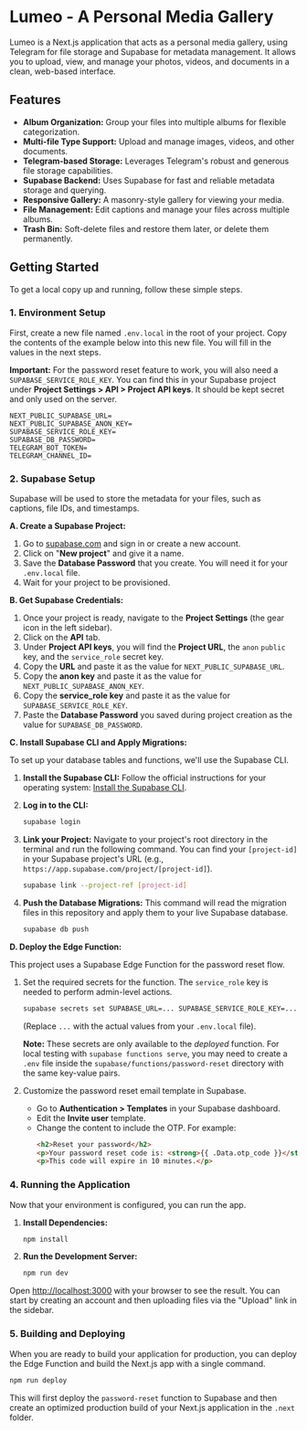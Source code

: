 # Lumeo - A Personal Media Gallery

Lumeo is a Next.js application that acts as a personal media gallery, using Telegram for file storage and Supabase for metadata management. It allows you to upload, view, and manage your photos, videos, and documents in a clean, web-based interface.

## Features

-   **Album Organization:** Group your files into multiple albums for flexible categorization.
-   **Multi-file Type Support:** Upload and manage images, videos, and other documents.
-   **Telegram-based Storage:** Leverages Telegram's robust and generous file storage capabilities.
-   **Supabase Backend:** Uses Supabase for fast and reliable metadata storage and querying.
-   **Responsive Gallery:** A masonry-style gallery for viewing your media.
-   **File Management:** Edit captions and manage your files across multiple albums.
-   **Trash Bin:** Soft-delete files and restore them later, or delete them permanently.

## Getting Started

To get a local copy up and running, follow these simple steps.

### 1. Environment Setup

First, create a new file named `.env.local` in the root of your project. Copy the contents of the example below into this new file. You will fill in the values in the next steps.

**Important:** For the password reset feature to work, you will also need a `SUPABASE_SERVICE_ROLE_KEY`. You can find this in your Supabase project under **Project Settings > API > Project API keys**. It should be kept secret and only used on the server.

```
NEXT_PUBLIC_SUPABASE_URL=
NEXT_PUBLIC_SUPABASE_ANON_KEY=
SUPABASE_SERVICE_ROLE_KEY=
SUPABASE_DB_PASSWORD=
TELEGRAM_BOT_TOKEN=
TELEGRAM_CHANNEL_ID=
```

### 2. Supabase Setup

Supabase will be used to store the metadata for your files, such as captions, file IDs, and timestamps.

**A. Create a Supabase Project:**

1.  Go to [supabase.com](https://supabase.com) and sign in or create a new account.
2.  Click on "**New project**" and give it a name.
3.  Save the **Database Password** that you create. You will need it for your `.env.local` file.
4.  Wait for your project to be provisioned.

**B. Get Supabase Credentials:**

1.  Once your project is ready, navigate to the **Project Settings** (the gear icon in the left sidebar).
2.  Click on the **API** tab.
3.  Under **Project API keys**, you will find the **Project URL**, the `anon` `public` key, and the `service_role` secret key.
4.  Copy the **URL** and paste it as the value for `NEXT_PUBLIC_SUPABASE_URL`.
5.  Copy the **anon key** and paste it as the value for `NEXT_PUBLIC_SUPABASE_ANON_KEY`.
6.  Copy the **service_role key** and paste it as the value for `SUPABASE_SERVICE_ROLE_KEY`.
7.  Paste the **Database Password** you saved during project creation as the value for `SUPABASE_DB_PASSWORD`.

**C. Install Supabase CLI and Apply Migrations:**

To set up your database tables and functions, we'll use the Supabase CLI.

1.  **Install the Supabase CLI:** Follow the official instructions for your operating system: [Install the Supabase CLI](https://supabase.com/docs/guides/cli/getting-started).

2.  **Log in to the CLI:**
    ```bash
    supabase login
    ```

3.  **Link your Project:** Navigate to your project's root directory in the terminal and run the following command. You can find your `[project-id]` in your Supabase project's URL (e.g., `https://app.supabase.com/project/[project-id]`).
    ```bash
    supabase link --project-ref [project-id]
    ```

4.  **Push the Database Migrations:** This command will read the migration files in this repository and apply them to your live Supabase database.
    ```bash
    supabase db push
    ```

**D. Deploy the Edge Function:**

This project uses a Supabase Edge Function for the password reset flow.

1. Set the required secrets for the function. The `service_role` key is needed to perform admin-level actions.
    ```bash
    supabase secrets set SUPABASE_URL=... SUPABASE_SERVICE_ROLE_KEY=...
    ```
   (Replace `...` with the actual values from your `.env.local` file).
   
   **Note:** These secrets are only available to the *deployed* function. For local testing with `supabase functions serve`, you may need to create a `.env` file inside the `supabase/functions/password-reset` directory with the same key-value pairs.

2. Customize the password reset email template in Supabase.
   - Go to **Authentication > Templates** in your Supabase dashboard.
   - Edit the **Invite user** template.
   - Change the content to include the OTP. For example:
     ```html
     <h2>Reset your password</h2>
     <p>Your password reset code is: <strong>{{ .Data.otp_code }}</strong></p>
     <p>This code will expire in 10 minutes.</p>
     ```

### 4. Running the Application

Now that your environment is configured, you can run the app.

1.  **Install Dependencies:**
    ```bash
    npm install
    ```
2.  **Run the Development Server:**
    ```bash
    npm run dev
    ```

Open [http://localhost:3000](http://localhost:3000) with your browser to see the result. You can start by creating an account and then uploading files via the "Upload" link in the sidebar.

### 5. Building and Deploying

When you are ready to build your application for production, you can deploy the Edge Function and build the Next.js app with a single command.

```bash
npm run deploy
```

This will first deploy the `password-reset` function to Supabase and then create an optimized production build of your Next.js application in the `.next` folder.
